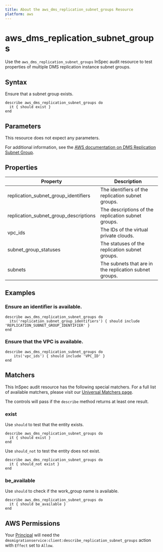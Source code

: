 ```yaml
---
title: About the aws_dms_replication_subnet_groups Resource
platform: aws
---
```


# aws_dms_replication_subnet_groups

Use the `aws_dms_replication_subnet_groups` InSpec audit resource to test properties of multiple DMS replication instance subnet groups.

## Syntax

Ensure that a subnet group exists.

    describe aws_dms_replication_subnet_groups do
      it { should exist }
    end

## Parameters

This resource does not expect any parameters.

For additional information, see the [AWS documentation on DMS Replication Subnet Group](https://docs.aws.amazon.com/AWSCloudFormation/latest/UserGuide/aws-resource-dms-replicationsubnetgroup.html).

## Properties

| Property | Description|
| --- | --- |
| replication_subnet_group_identifiers | The identifiers of the replication subnet groups. |
| replication_subnet_group_descriptions | The descriptions of the replication subnet groups. |
| vpc_ids | The IDs of the virtual private clouds. |
| subnet_group_statuses | The statuses of the replication subnet groups. |
| subnets | The subnets that are in the replication subnet groups. |

## Examples

### Ensure an identifier is available.

    describe aws_dms_replication_subnet_groups do
      its('replication_subnet_group_identifiers') { should include 'REPLICATION_SUBNET_GROUP_IDENTIFIER' }
    end

### Ensure that the VPC is available.

    describe aws_dms_replication_subnet_groups do
        its('vpc_ids') { should include 'VPC_ID' }
    end

## Matchers

This InSpec audit resource has the following special matchers. For a full list of available matchers, please visit our [Universal Matchers page](https://www.inspec.io/docs/reference/matchers/).

The controls will pass if the `describe` method returns at least one result.

### exist

Use `should` to test that the entity exists.

    describe aws_dms_replication_subnet_groups do
      it { should exist }
    end

Use `should_not` to test the entity does not exist.
      
    describe aws_dms_replication_subnet_groups do
      it { should_not exist }
    end

### be_available

Use `should` to check if the work_group name is available.

    describe aws_dms_replication_subnet_groups do
      it { should be_available }
    end

## AWS Permissions

Your [Principal](https://docs.aws.amazon.com/IAM/latest/UserGuide/intro-structure.html#intro-structure-principal) will need the `dmsmigrationservice:client:describe_replication_subnet_groups` action with `Effect` set to `Allow`.
